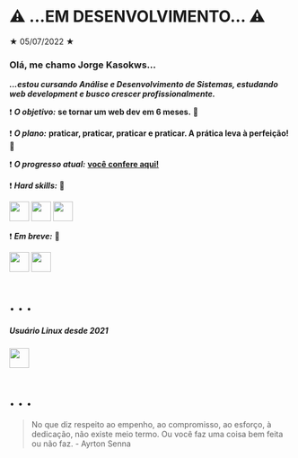 # :warning: ...EM DESENVOLVIMENTO... :warning:

★ 05/07/2022 ★

### Olá, me chamo Jorge Kasokws...

***...estou cursando Análise e Desenvolvimento de Sistemas, estudando web development e busco crescer profissionalmente.***

:exclamation: ***O objetivo:*** **se tornar um web dev em 6 meses.** :eagle:

:exclamation: ***O plano:*** **praticar, praticar, praticar e praticar. A prática leva à perfeição!** :owl:

:exclamation: ***O progresso atual:*** **[você confere aqui!](https://github.com/Kasokws)**

:exclamation: ***Hard skills:*** :turkey:

<img src="https://cdn.jsdelivr.net/gh/devicons/devicon/icons/html5/html5-original.svg" width="35px" height="35px" />

<img src="https://cdn.jsdelivr.net/gh/devicons/devicon/icons/css3/css3-original.svg" width="35px" height="35px" />

<img src="https://cdn.jsdelivr.net/gh/devicons/devicon/icons/javascript/javascript-original.svg" width="35px" height="35px" />

:exclamation: ***Em breve:*** :peacock:

<img src="https://cdn.jsdelivr.net/gh/devicons/devicon/icons/php/php-original.svg" width="35px" height="35px" />

<img src="https://cdn.jsdelivr.net/gh/devicons/devicon/icons/react/react-original-wordmark.svg" width="35px" height="35px" />

# . . .

##### Usuário Linux desde 2021

<img src="https://cdn.jsdelivr.net/gh/devicons/devicon/icons/linux/linux-original.svg" width="35px" height="35px" />

# . . .

> No que diz respeito ao empenho, ao compromisso, ao esforço, à dedicação, não existe meio termo. Ou você faz uma coisa bem feita ou não faz. - Ayrton Senna
